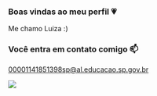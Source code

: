 ### Boas vindas ao meu perfil 💗

Me chamo Luiza :)

### Você entra em contato comigo 📫

00001141851398sp@al.educacao.sp.gov.br

![](https://tenor.com/pt-BR/view/good-night-hello-kitty-nighty-night-sleeping-bedtime-gif-4350553432884068502) 
